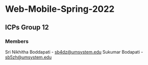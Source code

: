 # Web-Mobile-Spring-2022
## ICPs Group 12
### Members
Sri Nikhitha Boddapati - sb4dz@umsystem.edu
Sukumar Bodapati - sb5zh@umsystem.edu
